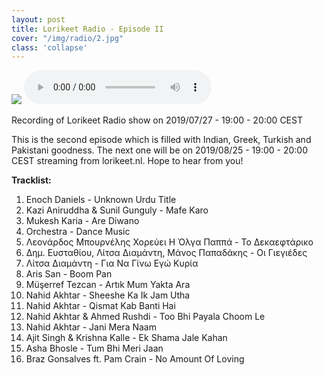 ```yaml
---
layout: post
title: Lorikeet Radio - Episode II
cover: "/img/radio/2.jpg"
class: 'collapse'
---
```


<img class='cover' src="{{ page.cover }}"/>

<audio controls>
  <source src="{{ site.data.radio_shows.shows[1].link }}.ogg" type="audio/ogg">
  <source src="{{ site.data.radio_shows.shows[1].link }}.mp3" type="audio/mp3">
</audio>

Recording of Lorikeet Radio show on 2019/07/27 - 19:00 - 20:00 CEST

This is the second episode which is filled with Indian, Greek, Turkish and Pakistani goodness. The next one will be on 2019/08/25 - 19:00 - 20:00 CEST streaming from lorikeet.nl. Hope to hear from you!

**Tracklist:**

1. Enoch Daniels - Unknown Urdu Title
2. Kazi Aniruddha & Sunil Gunguly - Mafe Karo
3. Mukesh Karia - Are Diwano
4. Orchestra - Dance Music
5. Λεονάρδος Μπουρνέλης Χορεύει Η Όλγα Παππά - Το Δεκαεφτάρικο
6. Δημ. Ευσταθίου, Λίτσα Διαμάντη, Μάνος Παπαδάκης - Οι Γιεγιέδες
7. Λίτσα Διαμάντη - Για Να Γίνω Εγώ Κυρία
8. Aris San - Boom Pan
9. Müşerref Tezcan - Artık Mum Yakta Ara
10. Nahid Akhtar - Sheeshe Ka Ik Jam Utha
11. Nahid Akhtar - Qismat Kab Banti Hai
12. Nahid Akhtar & Ahmed Rushdi - Too Bhi Payala Choom Le
13. Nahid Akhtar - Jani Mera Naam
14. Ajit Singh & Krishna Kalle - Ek Shama Jale Kahan
15. Asha Bhosle - Tum Bhi Meri Jaan
16. Braz Gonsalves ft. Pam Crain - No Amount Of Loving
